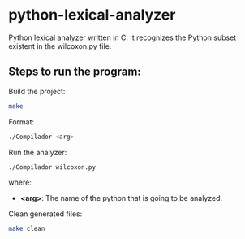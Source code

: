 # python-lexical-analyzer
Python lexical analyzer written in C. It recognizes the Python subset existent in the wilcoxon.py file.

## Steps to run the program:

Build the project:
```bash
make
```
Format:
```bash
./Compilador <arg>
```     

Run the analyzer:
```bash
./Compilador wilcoxon.py
```

where:
- **\<arg>**: The name of the python that is going to be analyzed.

Clean generated files:
```bash
make clean
```
